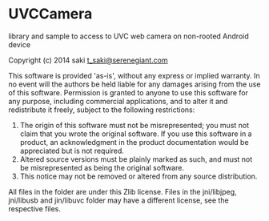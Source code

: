 UVCCamera
=========

library and sample to access to UVC web camera on non-rooted Android device

Copyright (c) 2014 saki t_saki@serenegiant.com

This software is provided 'as-is', without any express or implied warranty.
In no event will the authors be held liable for any damages arising from the use of this software.
Permission is granted to anyone to use this software for any purpose,
including commercial applications, and to alter it and redistribute it freely,
subject to the following restrictions:

1. The origin of this software must not be misrepresented; you must not claim that you wrote the original software. If you use this software in a product, an acknowledgment in the product documentation would be appreciated but is not required.
2. Altered source versions must be plainly marked as such, and must not be misrepresented as being the original software.
3. This notice may not be removed or altered from any source distribution.

All files in the folder are under this Zlib license.
Files in the jni/libjpeg, jni/libusb and jin/libuvc folder may have a different license, see the respective files.
